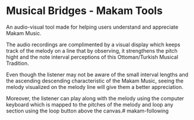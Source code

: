 # Musical Bridges - Makam Tools
An audio-visual tool made for helping users understand and appreciate Makam Music.

The audio recordings are complimented by a visual display which keeps track of the melody on a line that by observing, it strengthens the pitch hight and the note interval perceptions of this Ottoman/Turkish Musical Tradition.

Even though the listener may not be aware of the small interval lengths and the ascending descending characteristic of the Makam Music, seeing the melody visualized on the melody line will give them a better appreciation.

Moreover, the listener can play along with the melody using the computer keyboard which is mapped to the pitches of the melody and loop any section using the loop button above the canvas.# makam-following
